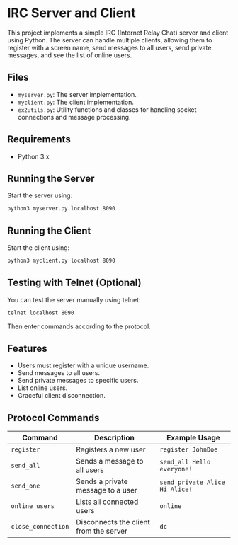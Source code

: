 # IRC Server and Client

This project implements a simple IRC (Internet Relay Chat) server and client using Python. The server can handle multiple clients, allowing them to register with a screen name, send messages to all users, send private messages, and see the list of online users.

## Files

- `myserver.py`: The server implementation.
- `myclient.py`: The client implementation.
- `ex2utils.py`: Utility functions and classes for handling socket connections and message processing.

## Requirements

- Python 3.x

## Running the Server
Start the server using:
```bash
python3 myserver.py localhost 8090
```

## Running the Client
Start the client using:
```bash
python3 myclient.py localhost 8090
```

## Testing with Telnet (Optional)
You can test the server manually using telnet:
```bash
telnet localhost 8090
```
Then enter commands according to the protocol.

## Features
- Users must register with a unique username.
- Send messages to all users.
- Send private messages to specific users.
- List online users.
- Graceful client disconnection.

## Protocol Commands
| Command          | Description                                   | Example Usage              |
|-----------------|-----------------------------------------------|----------------------------|
| `register`      | Registers a new user                         | `register JohnDoe`         |
| `send_all`      | Sends a message to all users                 | `send_all Hello everyone!` |
| `send_one`      | Sends a private message to a user            | `send_private Alice Hi Alice!` |
| `online_users`  | Lists all connected users                    | `online`             |
| `close_connection` | Disconnects the client from the server    | `dc`         |